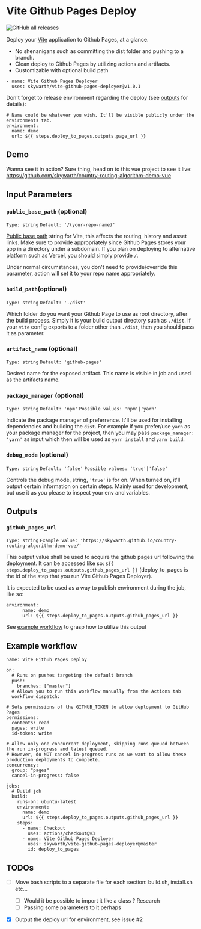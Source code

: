 # Vite Github Pages Deploy

![GitHub all releases](https://img.shields.io/github/downloads/skywarth/vite-github-pages-deployer/total?style=for-the-badge)

Deploy your [Vite](https://vitejs.dev/guide/) application to Github Pages, at a glance. 
- No shenanigans such as committing the dist folder and pushing to a branch. 
- Clean deploy to Github Pages by utilizing actions and artifacts.
- Customizable with optional build path

```
- name: Vite Github Pages Deployer
  uses: skywarth/vite-github-pages-deployer@v1.0.1
```

Don't forget to release environment regarding the deploy (see [outputs](#outputs) for details):
```
# Name could be whatever you wish. It'll be visible publicly under the environments tab.
environment:
  name: demo
  url: ${{ steps.deploy_to_pages.outputs.page_url }}
```

## Demo

Wanna see it in action? Sure thing, head on to this vue project to see it live: https://github.com/skywarth/country-routing-algorithm-demo-vue


## Input Parameters

### `public_base_path` (optional)
`Type: string`
`Default: '/(your-repo-name)'`

[Public base path](https://vitejs.dev/guide/build.html#public-base-path) string for Vite, this affects the routing, history and asset links. Make sure to provide appropriately since Github Pages stores your app in a directory under a subdomain. If you plan on deploying to alternative platform such as Vercel, you should simply provide `/`. 

Under normal circumstances, you don't need to provide/override this parameter, action will set it to your repo name appropriately.

### `build_path`(optional)
`Type: string`
`Default: './dist'`

Which folder do you want your Github Page to use as root directory, after the build process. Simply it is your build output directory such as `./dist`. If your `vite` config exports to a folder other than `./dist`, then you should pass it as parameter.

### `artifact_name` (optional)
`Type: string`
`Default: 'github-pages'`

Desired name for the exposed artifact. This name is visible in job and used as the artifacts name.


### `package_manager` (optional)
`Type: string`
`Default: 'npm'`
`Possible values: 'npm'|'yarn'`

Indicate the package manager of preferrence. It'll be used for installing dependencies and building the `dist`. For example if you prefer/use `yarn` as your package manager for the project, then you may pass `package_manager: 'yarn'` as input which then will be used as `yarn install` and `yarn build`.

### `debug_mode` (optional)
`Type: string`
`Default: 'false'`
`Possible values: 'true'|'false'`

Controls the debug mode, string, `'true'` is for on. When turned on, it'll output certain information on certain steps. Mainly used for development, but use it as you please to inspect your env and variables.

<a name="outputs"></a>
## Outputs


### `github_pages_url`
`Type: string`
`Example value: 'https://skywarth.github.io/country-routing-algorithm-demo-vue/'`

This output value shall be used to acquire the github pages url following the deployment. It can be accessed like so: `${{ steps.deploy_to_pages.outputs.github_pages_url }}` (deploy_to_pages is the id of the step that you run Vite Github Pages Deployer).

It is expected to be used as a way to publish environment during the job, like so:
```
environment:
      name: demo
      url: ${{ steps.deploy_to_pages.outputs.github_pages_url }}
```

See [example workflow](#example-workflow) to grasp how to utilize this output




<a name="example-workflow"></a>
## Example workflow 
```
name: Vite Github Pages Deploy

on:
  # Runs on pushes targeting the default branch
  push:
    branches: ["master"]
  # Allows you to run this workflow manually from the Actions tab
  workflow_dispatch:

# Sets permissions of the GITHUB_TOKEN to allow deployment to GitHub Pages
permissions:
  contents: read
  pages: write
  id-token: write

# Allow only one concurrent deployment, skipping runs queued between the run in-progress and latest queued.
# However, do NOT cancel in-progress runs as we want to allow these production deployments to complete.
concurrency:
  group: "pages"
  cancel-in-progress: false

jobs:
  # Build job
  build:
    runs-on: ubuntu-latest
    environment:
      name: demo
      url: ${{ steps.deploy_to_pages.outputs.github_pages_url }}
    steps:
      - name: Checkout
        uses: actions/checkout@v3
      - name: Vite Github Pages Deployer
        uses: skywarth/vite-github-pages-deployer@master
        id: deploy_to_pages

```

## TODOs

- [ ] Move bash scripts to a separate file for each section: build.sh, install.sh etc...
  - [ ] Would it be possible to import it like a class ? Research
  - [ ] Passing some parameters to it perhaps
- [X] Output the deploy url for environment, see issue #2


